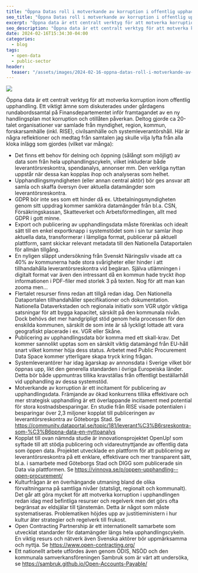 ```yaml
---
title: "Öppna Datas roll i motverkande av korruption i offentlig upphandling"
seo_title: "Öppna Datas roll i motverkande av korruption i offentlig upphandling: Sammanfattning från ett runda-bord samtal"
excerpt: "Öppna data är ett centralt verktyg för att motverka korruption inom offentlig upphandling. Ett viktigt ämne som diskuterades under gårdagens rundabordssamtal på Finansdepartementet inför framtagandet av en ny handlingsplan mot korruption och otillåten påverkan. Deltog gjorde ca 20-talet organisationer var samlade från myndighet, region, kommun, forskarsamhälle (inkl. RISE), civilsamhälle och systemleverantörshåll. Här är några reflektioner och medtag från samtalen jag skulle vilja lyfta från alla kloka inlägg som gjordes (vilket var många)."
seo_description: "Öppna data är ett centralt verktyg för att motverka korruption inom offentlig upphandling. Ett viktigt ämne som diskuterades under gårdagens rundabordssamtal på Finansdepartementet inför framtagandet av en ny handlingsplan mot korruption och otillåten påverkan. Deltog gjorde ca 20-talet organisationer var samlade från myndighet, region, kommun, forskarsamhälle (inkl. RISE), civilsamhälle och systemleverantörshåll. Här är några reflektioner och medtag från samtalen jag skulle vilja lyfta från alla kloka inlägg som gjordes (vilket var många)."
date: 2024-02-16T15:34:30-04:00
categories:
  - blog
tags:
  - open-data
  - public-sector
header:
  teaser: "/assets/images/2024-02-16-oppna-datas-roll-i-motverkande-av-korruption-i-offentlig-upphandling/teaser.jpg"
---
```



<div class="thumbnail-container">
<img src="/assets/images/2024-02-16-oppna-datas-roll-i-motverkande-av-korruption-i-offentlig-upphandling"></div>

Öppna data är ett centralt verktyg för att motverka korruption inom offentlig upphandling. Ett viktigt ämne som diskuterades under gårdagens rundabordssamtal på Finansdepartementet inför framtagandet av en ny handlingsplan mot korruption och otillåten påverkan. Deltog gjorde ca 20-talet organisationer var samlade från myndighet, region, kommun, forskarsamhälle (inkl. RISE), civilsamhälle och systemleverantörshåll. Här är några reflektioner och medtag från samtalen jag skulle vilja lyfta från alla kloka inlägg som gjordes (vilket var många):

* Det finns ett behov för delning och öppning (sålångt som möjligt) av data som från hela upphandlingscykeln, vilket inkluderar både leverantörsreskontra, spendanalys, annonser mm. Den verkliga nyttan uppstår när dessa kan kopplas ihop och analyseras som helhet.
* Upphandlingsmyndigheten (eller annan central aktör) bör ges ansvar att samla och skaffa översyn över aktuella datamängder som leverantörsreskontra.
* GDPR bör inte ses som ett hinder då ex. Utbetalningsmyndigheten genom sitt uppdrag kommer samköra datamängder från bl.a. CSN, Försäkringskassan, Skatteverket och Arbetsförmedlingen, allt med GDPR i gott minne.
* Export och publicering av upphandlingsdata måste förenklas och idealt sätt till en enkel exportknapp i systemstödet som i sin tur samlar ihop aktuella data, transformerar i lämpliga format, publicerar på aktuell plattform, samt skickar relevant metadata till den Nationella Dataportalen för allmän tillgång.
* En nyligen släppt undersökning från Svenskt Näringsliv visade att ca 40% av kommunerna hade stora svårigheter eller hinder i att tillhandahålla leverantörsreskontra vid begäran. Själva utlämningen i digitalt format var även den intressant då en kommun hade tryckt ihop informationen i PDF-filer med storlek 3 på texten. Nog för att man kan zooma men…
* Flertalet resurser finns redan att tillgå redan idag. Den Nationella Dataportalen tillhandahåller specifikationer och dokumentation. Nationella Dataverkstaden och regionala initiativ som VGR utgör viktiga satsningar för att bygga kapacitet, särskilt på den kommunala nivån. Dock behövs det mer handgripligt stöd genom hela processen för den enskilda kommunen, särskilt de som inte är så lyckligt lottade att vara geografiskt placerade i ex. VGR eller Skåne.
* Publicering av upphandlingsdata bör komma med ett skall-krav. Det kommer sannolikt upptas som en särskilt viktig datamängd från EU-håll snart vilket kommer höja dess status. Arbetet med Public Procurement Data Space kommer ytterligare skapa tryck kring frågan.
* Systemleverantörer har idag ägarskap av annonsdata i Sverige vilket bör öppnas upp, likt den generella standarden i övriga Europeiska länder. Detta bör både uppmuntras tillika kravställas från offentligt beställarhåll vid upphandling av dessa systemstöd.
* Motverkande av korruption är ett incitament för publicering av upphandlingsdata. Främjande av ökad konkurrens tillika effektivare och mer strategisk upphandling är ett överlappande incitament med potential för stora kostnadsbesparingar. En studie från RISE visade potentialen i besparingar över 2,3 miljoner kopplat till publiceringen av leverantörsreskontra av Göteborgs Stad. Se https://community.dataportal.se/topic/181/leverant%C3%B6rsreskontra-som-%C3%B6ppna-data-en-nyttoanalys
* Kopplat till ovan nämnda studie är innovationsprojektet OpenUp! som syftade till att stödja publicering och vidareutnyttjande av offentlig data som öppen data. Projektet utvecklade en plattform för att publicering av leverantörsreskontra på ett enklare, effektivare och mer transparent sätt, bl.a. i samarbete med Göteborgs Stad och DIGG som publicerade sin Data via plattformen. Se https://vinnova.se/p/oppen-upphandling--open-procurement/
* Kulturfrågan är en överhängande utmaning bland de olika förvaltningarna på samtliga nivåer (statsligt, regionalt och kommunalt). Det går att göra mycket för att motverka korruption i upphandlingen redan idag med befintliga resurser och regelverk men det görs ofta begränsat av eldsjälar till tjänstemän. Detta är något som måste systematiseras. Problematiken höjdes upp av justitieministern i hur kultur äter strategier och regelverk till frukost.
* Open Contracting Partnership är ett internationellt samarbete som utvecklat standarder för datamängder längs hela upphandlingscykeln. En viktig resurs och nätverk även Svenska aktörer bör uppmärksamma och nyttja. Se https://www.open-contracting.org/
* Ett nationellt arbete utfördes även genom ÖDIS, NSÖD och den kommunala samverkansföreningen Sambruk som är värt att undersöka, se https://sambruk.github.io/Open-Accounts-Payable/
